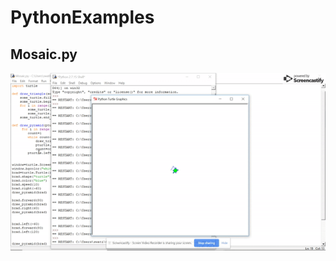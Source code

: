 # PythonExamples

## Mosaic.py

![Geometric Art](https://github.com/swatisingh0107/PythonExamples/blob/master/ezgif.com-video-to-gif.gif)
